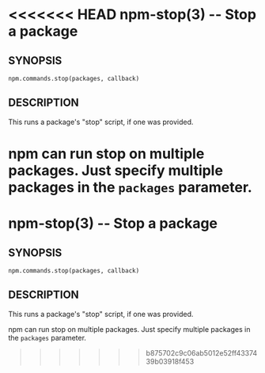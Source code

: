 <<<<<<< HEAD
npm-stop(3) -- Stop a package
=============================

## SYNOPSIS

    npm.commands.stop(packages, callback)

## DESCRIPTION

This runs a package's "stop" script, if one was provided.

npm can run stop on multiple packages. Just specify multiple packages
in the `packages` parameter.
=======
npm-stop(3) -- Stop a package
=============================

## SYNOPSIS

    npm.commands.stop(packages, callback)

## DESCRIPTION

This runs a package's "stop" script, if one was provided.

npm can run stop on multiple packages. Just specify multiple packages
in the `packages` parameter.
>>>>>>> b875702c9c06ab5012e52ff4337439b03918f453
